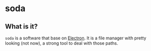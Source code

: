 soda
====

What is it?
-----------

`soda` is a software that base on [Electron](https://www.electronjs.org/). It
is a file manager with pretty looking (not now), a strong tool to deal with
those paths.
